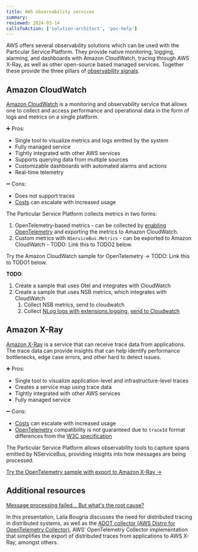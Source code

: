 ```yaml
---
title: AWS observability services
summary:
reviewed: 2024-03-14
callsToAction: ['solution-architect', 'poc-help']
---
```


AWS offers several observability solutions which can be used with the Particular Service Platform. They provide native monitoring, logging, alarming, and dashboards with Amazon CloudWatch, tracing through AWS X-Ray, as well as other open-source based managed services. Together these provide the three pillars of [observability signals](https://opentelemetry.io/docs/concepts/signals/).

## Amazon CloudWatch

[Amazon CloudWatch](https://aws.amazon.com/cloudwatch/) is a monitoring and observability service that allows one to collect and access performance and operational data in the form of logs and metrics on a single platform.

:heavy_plus_sign: Pros:

- Single tool to visualize metrics and logs emitted by the system
- Fully managed service
- Tightly integrated with other AWS services
- Supports querying data from multiple sources
- Customizable dashboards with automated alarms and actions
- Real-time telemetry

:heavy_minus_sign: Cons:

- Does not support traces
- [Costs](https://aws.amazon.com/cloudwatch/pricing/) can escalate with increased usage

The Particular Service Platform collects metrics in two forms:

1. OpenTelemetry-based metrics - can be collected by [enabling OpenTelemetry](/nservicebus/operations/opentelemetry.md) and exporting the metrics to Amazon CloudWatch.
1. Custom metrics with `NServiceBus.Metrics` - can be exported to Amazon CloudWatch - TODO: Link this to TODO2 below.

Try the Amazon CloudWatch sample for OpenTelemetry → TODO: Link this to TODO1 below.

**TODO**:

1. Create a sample that uses Otel and integrates with CloudWatch
1. Create a sample that uses NSB metrics, which integrates with CloudWatch
    1. Collect NSB metrics, send to cloudwatch
    2. Collect [NLog logs with extensions.logging](/samples/logging/extensions-logging/), [send to Cloudwatch](https://docs.aws.amazon.com/prescriptive-guidance/latest/patterns/configure-logging-for-net-applications-in-amazon-cloudwatch-logs-by-using-nlog.html)

## Amazon X-Ray

[Amazon X-Ray](https://aws.amazon.com/xray/) is a service that can receive trace data from applications. The trace data can provide insights that can help identify performance bottlenecks, edge case errors, and other hard to detect issues.

:heavy_plus_sign: Pros:

- Single tool to visualize application-level and infrastructure-level traces
- Creates a service map using trace data
- Tightly integrated with other AWS services
- Fully managed service

:heavy_minus_sign: Cons:

- [Costs](https://aws.amazon.com/xray/pricing/) can escalate with increased usage
- [OpenTelemetry](/architecture/observability.md) compatibility is not guaranteed due to `traceId` format differences from the [W3C specification](https://www.w3.org/TR/trace-context/#trace-id)

The Particular Service Platform allows observability tools to capture spans emitted by NServiceBus, providing insights into how messages are being processed.

[Try the OpenTelemetry sample with export to Amazon X-Ray →](https://github.com/lailabougria/talks/tree/main/message-processing-failed-but-whats-the-root-cause/samples/aws)

## Additional resources

[Message processing failed... But what's the root cause?](https://particular.net/videos/message-processing-failed)

In this presentation, Laila Bougria discusses the need for distributed tracing in distributed systems, as well as the [ADOT collector (AWS Distro for OpenTelemetry Collector)](https://aws-otel.github.io/docs/getting-started/collector), AWS’ OpenTelemetry Collector implementation that simplifies the export of distributed traces from applications to AWS X-Ray, amongst others.